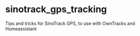 # sinotrack_gps_tracking
Tips and tricks for SinoTrack GPS, to use with OwnTracks and Homeassistant
